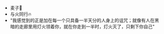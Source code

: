 - 麦子🌾
- 与火同行🔥
- "我感觉到的正是加在每一个只具备一半天分的人身上的诅咒；就像有人在黑暗的走廊里用灯火领着你，就在你走到一半时，灯火灭了，只剩下你自己"


<!---
Moon-X-Wheat/Moon-X-Wheat is a ✨ special ✨ repository because its `README.md` (this file) appears on your GitHub profile.
You can click the Preview link to take a look at your changes.
--->
